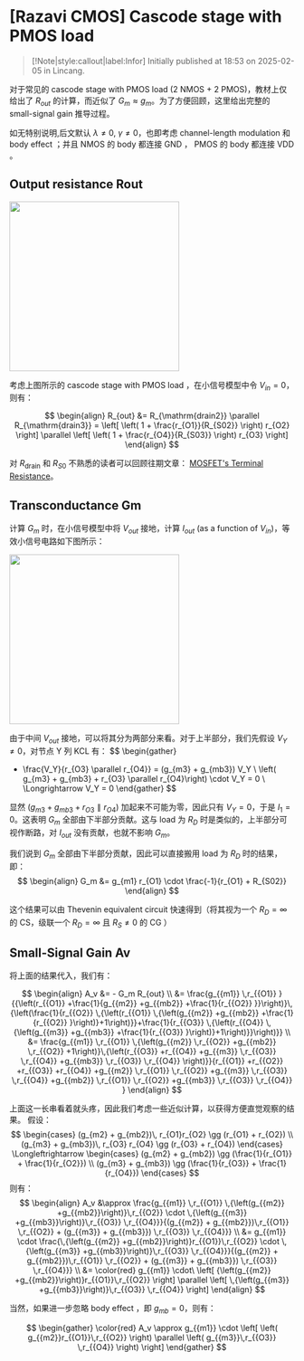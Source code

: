 # [Razavi CMOS] Cascode stage with PMOS load

> [!Note|style:callout|label:Infor]
Initially published at 18:53 on 2025-02-05 in Lincang.

对于常见的 cascode stage with PMOS load (2 NMOS + 2 PMOS)，教材上仅给出了 $R_{out}$ 的计算，而近似了 $G_m \approx g_m$。为了方便回顾，这里给出完整的 small-signal gain 推导过程。

如无特别说明,后文默认 $\lambda \ne 0,\ \gamma \ne 0$，也即考虑 channel-length modulation 和 body effect ；并且 NMOS 的 body 都连接 GND ， PMOS 的 body 都连接 VDD 。

## Output resistance Rout


<!-- <div class="center"><img src="https://imagebank-0.oss-cn-beijing.aliyuncs.com/VS-PicGo/2025-02-05-22-34-19_[Razavi CMOS] Cascode stage with PMOS load.png"/></div>
 -->

<div class="center"><img width = 300px src="https://imagebank-0.oss-cn-beijing.aliyuncs.com/VS-PicGo/2025-02-05-22-38-47_[Razavi CMOS] Cascode stage with PMOS load.png"/></div>

考虑上图所示的 cascode stage with PMOS load ，在小信号模型中令 $V_{in} = 0$，则有：

$$
\begin{align}
R_{out} 
&= R_{\mathrm{drain2}} \parallel R_{\mathrm{drain3}} 
= \left[ \left( 1 + \frac{r_{O1}}{R_{S02}} \right) r_{O2} \right] \parallel \left[ \left( 1 + \frac{r_{O4}}{R_{S03}} \right) r_{O3} \right]
\end{align}
$$

对 $R_{\mathrm{drain}}$ 和 $R_{S0}$ 不熟悉的读者可以回顾往期文章： [MOSFET's Terminal Resistance](<Blogs/Electronics/[Razavi CMOS] MOSFET's Terminal Resistance.md>)。

## Transconductance Gm

计算 $G_m$ 时，在小信号模型中将 $V_{out}$ 接地，计算 $I_{out}$ (as a function of $V_{in}$)，等效小信号电路如下图所示：

<div class="center"><img width = 300px src="https://imagebank-0.oss-cn-beijing.aliyuncs.com/VS-PicGo/2025-02-05-22-51-02_[Razavi CMOS] Cascode stage with PMOS load.png"/></div>


由于中间 $V_{out}$ 接地，可以将其分为两部分来看。对于上半部分，我们先假设 $V_{Y} \ne 0$，对节点 Y 列 KCL 有：
$$
\begin{gather}
- \frac{V_Y}{r_{O3} \parallel r_{O4}} = (g_{m3} + g_{mb3}) V_Y
\\
\left( g_{m3} + g_{mb3} + r_{O3} \parallel r_{O4}\right) \cdot V_Y = 0
\\
\Longrightarrow V_Y = 0
\end{gather}
$$

显然 $\left( g_{m3} + g_{mb3} + r_{O3} \parallel r_{O4}\right)$ 加起来不可能为零，因此只有 $V_Y = 0$，于是 $I_1 = 0$。这表明 $G_m$ 全部由下半部分贡献。这与 load 为 $R_D$ 时是类似的，上半部分可视作断路，对 $I_{out}$ 没有贡献，也就不影响 $G_m$。

我们说到 $G_m$ 全部由下半部分贡献，因此可以直接搬用 load 为 $R_D$ 时的结果，即：
$$
\begin{align}
G_m 
&= g_{m1} r_{O1} \cdot \frac{-1}{r_{O1} + R_{S02}}
\end{align}
$$

这个结果可以由 Thevenin equivalent circuit 快速得到（将其视为一个 $R_D = \infty$ 的 CS，级联一个 $R_D = \infty$ 且 $R_S \ne 0$ 的 CG ）


## Small-Signal Gain Av

将上面的结果代入，我们有：

$$
\begin{align}
A_v 
&= - G_m R_{out}
\\
&= \frac{g_{{m1}} \,r_{{O1}} }{{\left(r_{{O1}} +\frac{1}{g_{{m2}} +g_{{mb2}} +\frac{1}{r_{{O2}} }}\right)}\,{\left(\frac{1}{r_{{O2}} \,{\left(r_{{O1}} \,{\left(g_{{m2}} +g_{{mb2}} +\frac{1}{r_{{O2}} }\right)}+1\right)}}+\frac{1}{r_{{O3}} \,{\left(r_{{O4}} \,{\left(g_{{m3}} +g_{{mb3}} +\frac{1}{r_{{O3}} }\right)}+1\right)}}\right)}}
\\
&= 
\frac{g_{{m1}} \,r_{{O1}} \,{\left(g_{{m2}} \,r_{{O2}} +g_{{mb2}} \,r_{{O2}} +1\right)}\,{\left(r_{{O3}} +r_{{O4}} +g_{{m3}} \,r_{{O3}} \,r_{{O4}} +g_{{mb3}} \,r_{{O3}} \,r_{{O4}} \right)}}{r_{{O1}} +r_{{O2}} +r_{{O3}} +r_{{O4}} +g_{{m2}} \,r_{{O1}} \,r_{{O2}} +g_{{m3}} \,r_{{O3}} \,r_{{O4}} +g_{{mb2}} \,r_{{O1}} \,r_{{O2}} +g_{{mb3}} \,r_{{O3}} \,r_{{O4}} }
\end{align}
$$

上面这一长串看着就头疼，因此我们考虑一些近似计算，以获得方便直觉观察的结果。
假设： 
$$
\begin{cases}
(g_{m2} + g_{mb2})\, r_{O1}r_{O2} \gg (r_{O1} + r_{O2}) \\ 
(g_{m3} + g_{mb3})\, r_{O3} r_{O4} \gg (r_{O3} + r_{O4}) 
\end{cases}
\Longleftrightarrow 
\begin{cases}
(g_{m2} + g_{mb2}) \gg (\frac{1}{r_{O1}} + \frac{1}{r_{O2}}) \\ 
(g_{m3} + g_{mb3}) \gg (\frac{1}{r_{O3}} + \frac{1}{r_{O4}}) 
\end{cases}
$$
则有：
$$
\begin{align}
A_v 
&\approx
\frac{g_{{m1}} \,r_{{O1}} \,{\left(g_{{m2}} +g_{{mb2}}\right)}\,r_{{O2}} \cdot \,{\left(g_{{m3}} +g_{{mb3}}\right)}\,r_{{O3}} \,r_{{O4}}}{(g_{{m2}} + g_{{mb2}})\,r_{{O1}} \,r_{{O2}} + (g_{{m3}} + g_{{mb3}}) \,r_{{O3}} \,r_{{O4}}}
\\
&= 
g_{{m1}}  \cdot \frac{\,{\left(g_{{m2}} +g_{{mb2}}\right)}r_{{O1}}\,r_{{O2}} \cdot \,{\left(g_{{m3}} +g_{{mb3}}\right)}\,r_{{O3}} \,r_{{O4}}}{(g_{{m2}} + g_{{mb2}})\,r_{{O1}} \,r_{{O2}} + (g_{{m3}} + g_{{mb3}}) \,r_{{O3}} \,r_{{O4}}}
\\
&=
\color{red}
g_{{m1}}  \cdot\  \left[ {\left(g_{{m2}} +g_{{mb2}}\right)}r_{{O1}}\,r_{{O2}} \right] \parallel \left[ \,{\left(g_{{m3}} +g_{{mb3}}\right)}\,r_{{O3}} \,r_{{O4}} \right]
\end{align}
$$

当然，如果进一步忽略 body effect ，即 $g_{mb} = 0$，则有：

$$
\begin{gather}
\color{red}
A_v \approx
g_{{m1}}  \cdot \left[ \left( g_{{m2}}r_{{O1}}\,r_{{O2}} \right) \parallel \left( g_{{m3}}\,r_{{O3}} \,r_{{O4}} \right) \right]
\end{gather}
$$
